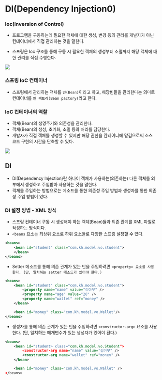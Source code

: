 # DI(Dependency Injection0)

### Ioc(Inversion of Control)

- 프로그램을 구동하는데 필요한 객체에 대한 생성, 
  변경 등의 관리를 개발자가 아닌 컨테이너에서 직접 관리하는 것을 말한다.

- 스프링은 Ioc 구조를 통해 구동 시 필요한 객체의 생성부터 소멸까지 해당 객체에 대한 관리를 직접 수행한다.

<img src="https://user-images.githubusercontent.com/26870393/182604427-d5e9f400-cc8c-410e-b583-df5de4e50bbc.png">

### 스프링 IoC 컨테이너

- 스프링에서 관리하는 객체를 `빈(Bean)`이라고 하고, 해당빈들을 관리한다는 의미로 컨테이너를 `빈 팩토리(Bean pactory)`라고 한다.

### IoC 컨테이너의 역할
- 객체(Bean)의 생명주기와 의존성을 관리한다.
- 객체(Bean)의 생성, 초기화, 소멸 등의 처리를 담당한다.
- 개발자가 직접 객체를 생성할 수 있지만 해당 권한을 컨테이너에 맡김으로써 소스 코드 구현의 시간을 단축할 수 있다.

<img src="https://user-images.githubusercontent.com/26870393/182604584-41a1d804-b021-4443-b8e1-6e72885460e7.png">

## DI

- DI(Dependency Injection)란 하나이 객체가 사용하는(의존하는) 다른 객체를 외부에서 생성하고 주입받아 사용하는 것을 말한다.
- 객체를 주입하는 방법으로는 메소드를 통한 의존성 주입 방법과 생성자를 통한 의존성 주입 방법이 있다.

### DI 설정 방법 - XML 방식

- 스프링 컨테이너 구동 시 생성해야 하는 객체(Bean)들과 의존 관계를 XML 파일로 작성하는 방식이다.
- `<beans` 요소는 최상위 요소로 하위 요소들로 다양한 스프링 설정할 수 있다.

```xml
<beans>
    <bean id="student" class="com.kh.model.vo.student">
    </bean>
</beans>
```

- Setter 메소드를 통해 의존 관계가 있는 반을 주입하려면 `<property> 요소를 사용한다. (단, 일치하는 setter 메소드가 있어야 한다.)`

```xml
<beans>
    <bean id="student" class="com.kh.model.vo.student">
        <property name="name" value="김아무" />
        <property name="age" value="20" />
        <property name="wallet" ref="money" />
    </bean>

    <bean id="money" class="com.kh.model.vo.Wallet"/>
</beans>
```

- 생성자를 통해 의존 관계가 있는 빈을 주입하려면 `<constructor-arg>` 요소를 사용한다. (단, 일치하는 매개변수가 있는 생성자가 있어야 된다.)

```xml
<beans>
    <bean id="student> class="com.kh.model.vo.Student">
        <constructor-arg name="name" value="김아무" />
        <constructor-arg name="wallet" ref="money" />
    </bean>

    <bean id="money" class="com.kh.model.vo.Wallet" />
</beans>
```